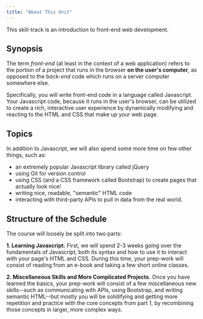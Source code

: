 ```yaml
---
title: "About This Unit"
---
```


This skill-track is an introduction to front-end web development.

## Synopsis

The term *front-end* (at least in the context of a web application) refers to the portion of a project that runs in the browser **on the user's computer**, as opposed to the *back-end* code which runs on a server computer somewhere else.

Specifically, you will write front-end code in a language called Javascript. Your Javascript code, because it runs in the user's browser, can be utilized to create a rich, interactive user experience by dynamically modifying and reacting to the HTML and CSS that make up your web page.

## Topics

In addition to Javascript, we will also spend some more time on few other things, such as:
- an extremely popular Javascript library called jQuery
- using Git for version control
- using CSS (and a CSS framework called Bootstrap) to create pages that actually look nice!
- writing nice, readable, "semantic" HTML code
- interacting with third-party APIs to pull in data from the real world.

## Structure of the Schedule

The course will loosely be split into two parts:

**1. Learning Javascript.** First, we will spend 2-3 weeks going over the fundamentals of Javascript, both its syntax and how to use it to interact with your page's HTML and CSS. During this time, your prep-work will consist of reading from an e-book and taking a few short online classes.

**2. Miscellaneous Skills and More Complicated Projects.** Once you have learned the basics, your prep-work will consist of a few miscellaneous new skills--such as communicating with APIs, using Bootstrap, and writing semantic HTML--but mostly you will be solidifying and getting more repetition and practice with the core concepts from part 1, by recombining those concepts in larger, more complex ways.



[flicklist-demo]: http://education.launchcode.org/flicklist
